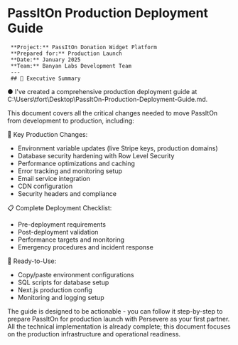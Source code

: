   # PassItOn Production Deployment Guide
     **Project:** PassItOn Donation Widget Platform
     **Prepared for:** Production Launch
     **Date:** January 2025
     **Team:** Banyan Labs Development Team
     ---
     ## 🎯 Executive Summary

● I've created a comprehensive production deployment guide at
  C:\Users\tfort\Desktop\PassItOn-Production-Deployment-Guide.md.

  This document covers all the critical changes needed to move PassItOn from development to production, including:

  🔧 Key Production Changes:
  - Environment variable updates (live Stripe keys, production domains)
  - Database security hardening with Row Level Security
  - Performance optimizations and caching
  - Error tracking and monitoring setup
  - Email service integration
  - CDN configuration
  - Security headers and compliance

  📋 Complete Deployment Checklist:
  - Pre-deployment requirements
  - Post-deployment validation
  - Performance targets and monitoring
  - Emergency procedures and incident response

  🎯 Ready-to-Use:
  - Copy/paste environment configurations
  - SQL scripts for database setup
  - Next.js production config
  - Monitoring and logging setup

  The guide is designed to be actionable - you can follow it step-by-step to prepare PassItOn for production launch
   with Persevere as your first partner. All the technical implementation is already complete; this document
  focuses on the production infrastructure and operational readiness.